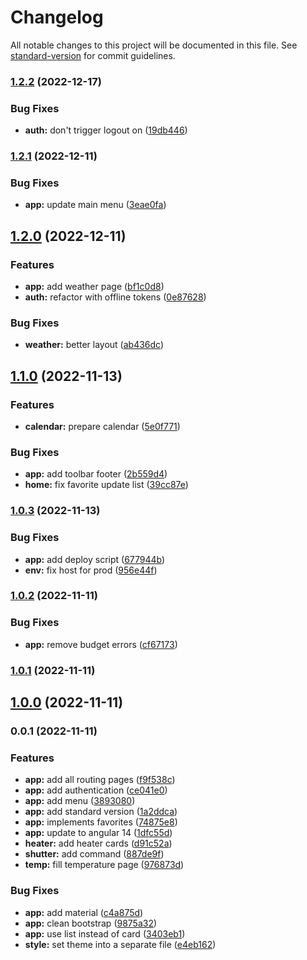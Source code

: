 # Changelog

All notable changes to this project will be documented in this file. See [standard-version](https://github.com/conventional-changelog/standard-version) for commit guidelines.

### [1.2.2](https://github.com/ltrillaud/djinn/compare/v1.2.1...v1.2.2) (2022-12-17)


### Bug Fixes

* **auth:** don't trigger logout on ([19db446](https://github.com/ltrillaud/djinn/commit/19db446dd565a65cc3d4e5669aeabdaaee199c9a))

### [1.2.1](https://github.com/ltrillaud/djinn/compare/v1.2.0...v1.2.1) (2022-12-11)


### Bug Fixes

* **app:** update main menu ([3eae0fa](https://github.com/ltrillaud/djinn/commit/3eae0fab54c7ebee15ce922b42f3c80ceb3eaaab))

## [1.2.0](https://github.com/ltrillaud/djinn/compare/v1.1.0...v1.2.0) (2022-12-11)


### Features

* **app:** add weather page ([bf1c0d8](https://github.com/ltrillaud/djinn/commit/bf1c0d82771d35a0e444cbb69bede4dc38dc47c4))
* **auth:** refactor with offline tokens ([0e87628](https://github.com/ltrillaud/djinn/commit/0e876283309d7305cda93974e740305f5d211029))


### Bug Fixes

* **weather:** better layout ([ab436dc](https://github.com/ltrillaud/djinn/commit/ab436dc0a94ee11e2b2188d43ea257b8f5e430ac))

## [1.1.0](https://github.com/ltrillaud/djinn/compare/v1.0.3...v1.1.0) (2022-11-13)


### Features

* **calendar:** prepare calendar ([5e0f771](https://github.com/ltrillaud/djinn/commit/5e0f7711854231c9f052001196ced78c9ccb1e04))


### Bug Fixes

* **app:** add toolbar footer ([2b559d4](https://github.com/ltrillaud/djinn/commit/2b559d4fcc636e69be1f887e5d774729ad334c00))
* **home:** fix favorite update list ([39cc87e](https://github.com/ltrillaud/djinn/commit/39cc87e78fef28017782fb3c73a1c108352467f2))

### [1.0.3](https://github.com/ltrillaud/djinn/compare/v1.0.2...v1.0.3) (2022-11-13)


### Bug Fixes

* **app:** add deploy script ([677944b](https://github.com/ltrillaud/djinn/commit/677944b797c8cc4d3e8e29389ac2a461a86917dc))
* **env:** fix host for prod ([956e44f](https://github.com/ltrillaud/djinn/commit/956e44f151396fbaf5496785f733baa7de9c0d76))

### [1.0.2](https://github.com/ltrillaud/djinn/compare/v1.0.1...v1.0.2) (2022-11-11)


### Bug Fixes

* **app:** remove budget errors ([cf67173](https://github.com/ltrillaud/djinn/commit/cf67173d84a95b179db985151c965de61cdc2edc))

### [1.0.1](https://github.com/ltrillaud/djinn/compare/v1.0.0...v1.0.1) (2022-11-11)

## [1.0.0](https://github.com/ltrillaud/djinn/compare/v0.0.1...v1.0.0) (2022-11-11)

### 0.0.1 (2022-11-11)


### Features

* **app:** add all routing pages ([f9f538c](https://github.com/ltrillaud/djinn/commit/f9f538c9688d7c01bcf3ecf790b97d7d2da4ee0f))
* **app:** add authentication ([ce041e0](https://github.com/ltrillaud/djinn/commit/ce041e0f04926944b2eefeb7df6668d3bbdfcee2))
* **app:** add menu ([3893080](https://github.com/ltrillaud/djinn/commit/389308097e087633253c07343da7197a5fe04b0d))
* **app:** add standard version ([1a2ddca](https://github.com/ltrillaud/djinn/commit/1a2ddcaeca1bed090626283057350c616df65af9))
* **app:** implements favorites ([74875e8](https://github.com/ltrillaud/djinn/commit/74875e8263323e87a7bd03e9617b3ff6efedfb51))
* **app:** update to angular 14 ([1dfc55d](https://github.com/ltrillaud/djinn/commit/1dfc55d6c7e80a665ba2dcafadd1461462358c27))
* **heater:** add heater cards ([d91c52a](https://github.com/ltrillaud/djinn/commit/d91c52a2313c3ea133ed87b974b5ece7fe56cf76))
* **shutter:** add command ([887de9f](https://github.com/ltrillaud/djinn/commit/887de9fd9f01aa7fd7cdf34bd29f8db98ddd415a))
* **temp:** fill temperature page ([976873d](https://github.com/ltrillaud/djinn/commit/976873d72911559fbdc73066aeadd397e65fa1f5))


### Bug Fixes

* **app:** add material ([c4a875d](https://github.com/ltrillaud/djinn/commit/c4a875d8c20e327ebe1089622251cbb97cd33951))
* **app:** clean bootstrap ([9875a32](https://github.com/ltrillaud/djinn/commit/9875a323670d0d6de387627a431748d2a4b71a44))
* **app:** use list instead of card ([3403eb1](https://github.com/ltrillaud/djinn/commit/3403eb10c5853e1f3278526990c730a973bbaa92))
* **style:** set theme into a separate file ([e4eb162](https://github.com/ltrillaud/djinn/commit/e4eb162f81f09b181fb4b25b3872fe93f4935436))
